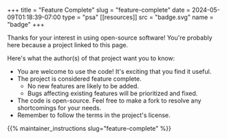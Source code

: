 +++
title = "Feature Complete"
slug = "feature-complete"
date = 2024-05-09T01:18:39-07:00
type = "psa"
[[resources]]
  src = "badge.svg"
  name = "badge"
+++

Thanks for your interest in using open-source software! You're probably here
because a project linked to this page.

Here's what the author(s) of that project want you to know:
 - You are welcome to use the code! It's exciting that you find it useful.
 - The project is considered feature complete.
    - No new features are likely to be added.
    - Bugs affecting existing features will be prioritized and fixed.
 - The code is open-source. Feel free to make a fork to resolve any
   shortcomings for your needs.
 - Remember to follow the terms in the project's license.

{{% maintainer_instructions slug="feature-complete" %}}
